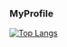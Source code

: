 ### MyProfile

[![Top Langs](https://github-readme-stats.vercel.app/api/top-langs/?username=SabaCrevette
)](https://github.com/anuraghazra/github-readme-stats)

<!--
**SabaCrevette/SabaCrevette** is a ✨ _special_ ✨ repository because its `README.md` (this file) appears on your GitHub profile.

Here are some ideas to get you started:

- 🔭 I’m currently working on ...
- 🌱 I’m currently learning ...
- 👯 I’m looking to collaborate on ...
- 🤔 I’m looking for help with ...
- 💬 Ask me about ...
- 📫 How to reach me: ...
- 😄 Pronouns: ...
- ⚡ Fun fact: ...
-->

